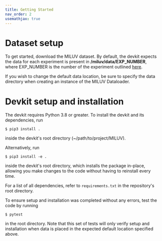 ```yaml
---
title: Getting Started
nav_order: 2
usemathjax: true
---
```


# Dataset setup
To get started, download the MILUV dataset. By default, the devkit expects the data for each experiment is present in **/miluv/data/EXP_NUMBER**, where EXP_NUMBER is the number of the experiment outlined [here](https://github.com/decargroup/miluv/wiki/Experiment-Appendix#summary-of-experiments).

If you wish to change the default data location, be sure to specify the data directory when creating an instance of the MILUV Dataloader.

# Devkit setup and installation
The devkit requires Python 3.8 or greater. To install the devkit and its dependencies, run

    $ pip3 install .
inside the devkit's root directory (~/path/to/project/MILUV). 

Alternatively, run

    $ pip3 install -e .

inside the devkit's root directory, which installs the package in-place, allowing you make changes to the code without having to reinstall every time. 

For a list of all dependencies, refer to ``requirements.txt`` in the repository's root directory.

To ensure setup and installation was completed without any errors, test the code by running
    
    $ pytest
in the root directory. Note that this set of tests will only verify setup and installation when data is placed in the expected default location specified above.
